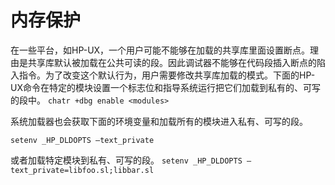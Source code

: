 # 内存保护

在一些平台，如HP-UX，一个用户可能不能够在加载的共享库里面设置断点。理由是共享库默认被加载在公共可读的段。因此调试器不能够在代码段插入断点的陷入指令。为了改变这个默认行为，用户需要修改共享库加载的模式。下面的HP-UX命令在特定的模块设置一个标志位和指导系统运行把它们加载到私有的、可写的段中。
`chatr +dbg enable <modules>`

系统加载器也会获取下面的环境变量和加载所有的模块进入私有、可写的段。

`setenv _HP_DLDOPTS –text_private`

或者加载特定模块到私有、可写的段。
`setenv _HP_DLDOPTS –text_private=libfoo.sl;libbar.sl`


